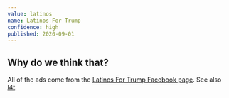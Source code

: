 ```yaml
---
value: latinos
name: Latinos For Trump
confidence: high
published: 2020-09-01
---
```


## Why do we think that?

All of the ads come from the
[Latinos For Trump Facebook page](https://www.facebook.com/LatinosForTrump). See also [l4t](/campaigns/trump/ad_codes/3/values/l4t).
